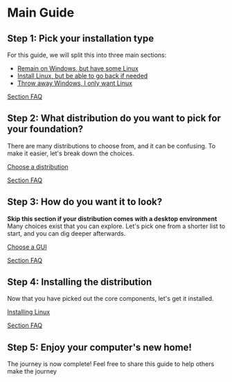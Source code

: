 # Main Guide

## Step 1: Pick your installation type
For this guide, we will split this into three main sections:
- [Remain on Windows, but have some Linux](type.md#remain-on-windows-but-have-some-linux)
- [Install Linux, but be able to go back if needed](type.md#install-linux-but-be-able-to-go-back-if-needed)
- [Throw away Windows, I only want Linux](type.md#throw-away-windows-i-only-want-linux)

[Section FAQ](faq-type.md)

## Step 2: What distribution do you want to pick for your foundation?
There are many distributions to choose from, and it can be confusing.
To make it easier, let's break down the choices.

[Choose a distribution](distro.md)

[Section FAQ](faq-distro.md)

## Step 3: How do you want it to look?
**Skip this section if your distribution comes with a desktop environment**
Many choices exist that you can explore. 
Let's pick one from a shorter list to start, and you can dig deeper afterwards.

[Choose a GUI](gui.md)

[Section FAQ](faq-gui.md)

## Step 4: Installing the distribution
Now that you have picked out the core components, let's get it installed.

[Installing Linux](linux.md)

[Section FAQ](linux.md)

## Step 5: Enjoy your computer's new home!
The journey is now complete!
Feel free to share this guide to help others make the journey

